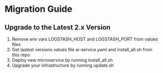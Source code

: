 # Migration Guide
## Upgrade to the Latest 2.x Version
1. Remove env vars LOGSTASH_HOST and LOGSTASH_PORT from values files
2. Get lastest versions values file ai-service.yaml and install_all.sh from this repo
3. Deploy new microservice by running install_all.sh
4. Upgrade your infrastructure by running update.sh

